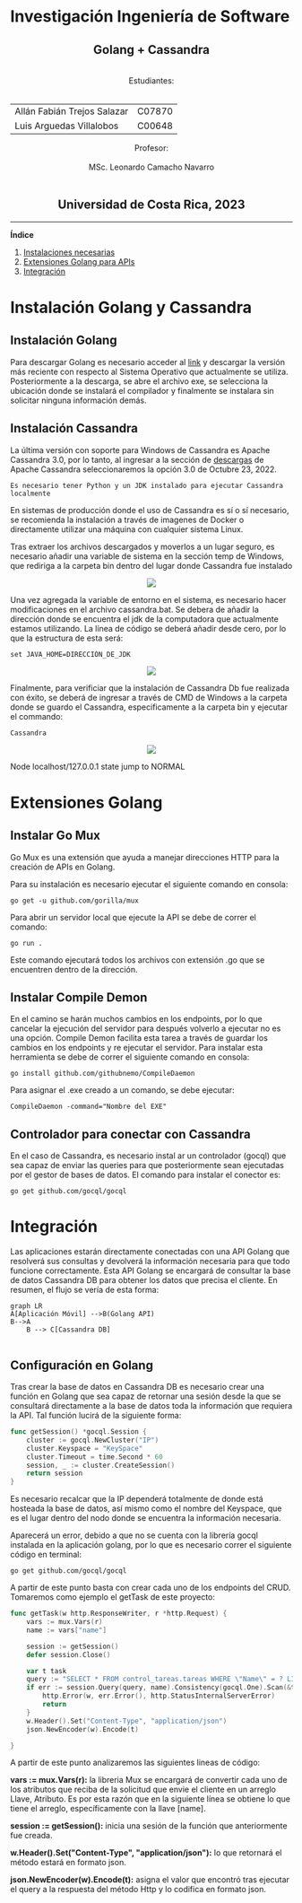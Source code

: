 <!---DIVISION-->

# Investigación Ingeniería de Software
<h2 align="center">
Golang + Cassandra
</h2>
<p align="center">   
<br> Estudiantes: <br> <br>
<table align="center">
	<tbody>
		<tr>
			<td>Allán Fabián Trejos Salazar</td>
			<td>C07870</td>
		</tr>
		<tr>
			<td>Luis Arguedas Villalobos</td>
			<td>C00648</td>
		</tr>
	</tbody>
</table>
</p>
<p align="center">   
Profesor: <br> <br>
MSc. Leonardo Camacho Navarro <br><br>
</p>

<h2 align="center"> 
Universidad de Costa Rica, 2023
</h2>

***

<!---DIVISION-->

**Índice**
1. [Instalaciones necesarias](#Instalacion)
2. [Extensiones Golang para APIs](#Extensiones)
3. [Integración](#Integracion)

<!---DIVISION-->

<div id='Instalacion'>

# Instalación Golang y Cassandra

## Instalación Golang

Para descargar Golang es necesario acceder al [link](https://go.dev/dl/) y descargar la versión más reciente con respecto al Sistema Operativo que actualmente se utiliza. Posteriormente a la descarga, se abre el archivo exe, se selecciona la ubicación donde se instalará el compilador y finalmente se instalara sin solicitar ninguna información demás.

## Instalación Cassandra

La última versión con soporte para Windows de Cassandra es Apache Cassandra 3.0, por lo tanto, al ingresar a la sección de [descargas](https://cassandra.apache.org/_/download.html) de Apache Cassandra seleccionaremos la opción 3.0 de Octubre 23, 2022. 

```
Es necesario tener Python y un JDK instalado para ejecutar Cassandra localmente
```

En sistemas de producción donde el uso de Cassandra es sí o sí necesario, se recomienda la instalación a través de imagenes de Docker o directamente utilizar una máquina con cualquier sistema Linux.

Tras extraer los archivos descargados y moverlos a un lugar seguro, es necesario añadir una variable de sistema en la sección temp de Windows, que rediriga a la carpeta bin dentro del lugar donde Cassandra fue instalado

<p align="center">
<img src="./resources/install1.PNG">
</p>

Una vez agregada la variable de entorno en el sistema, es necesario hacer modificaciones en el archivo cassandra.bat. Se debera de añadir la dirección donde se encuentra el jdk de la computadora que actualmente estamos utilizando. La línea de código se deberá añadir desde cero, por lo que la estructura de esta será:

```
set JAVA_HOME=DIRECCIÓN_DE_JDK
```

<p align="center">
<img src="./resources/install2.PNG">
</p>


Finalmente, para verificiar que la instalación de Cassandra Db fue realizada con éxito, se deberá de ingresar a través de CMD de Windows a la carpeta donde se guardo el Cassandra, especificamente a la carpeta bin y ejecutar el commando:

```
Cassandra
```

<p align="center">
<img src="./resources/install3.png"> <p>Node localhost/127.0.0.1 state jump to NORMAL</p>
</p>


</div>
<!---DIVISION-->
<div id='Extensiones'>

# Extensiones Golang

## Instalar Go Mux

Go Mux es una extensión que ayuda a manejar direcciones HTTP para la creación de APIs en Golang.

Para su instalación es necesario ejecutar el siguiente comando en consola: 

```
go get -u github.com/gorilla/mux
```

Para abrir un servidor local que ejecute la API se debe de correr el comando:

```
go run .
```

Este comando ejecutará todos los archivos con extensión .go que se encuentren dentro de la dirección.

## Instalar Compile Demon

En el camino se harán muchos cambios en los endpoints, por lo que cancelar la ejecución del servidor para después volverlo a ejecutar no es una opción. Compile Demon facilita esta tarea a través de guardar los cambios en los endpoints y re ejecutar el servidor. Para instalar esta herramienta se debe de correr el siguiente comando en consola:

```
go install github.com/githubnemo/CompileDaemon
```

Para asignar el .exe creado a un comando, se debe ejecutar:

```
CompileDaemon -command="Nombre del EXE"
```

## Controlador para conectar con Cassandra

En el caso de Cassandra, es necesario instal ar un controlador (gocql) que sea capaz de enviar las queries para que posteriormente sean ejecutadas por el gestor de bases de datos. El comando para instalar el conector es:

```
go get github.com/gocql/gocql
```
</div>

<!---DIVISION-->

<div id='Integracion'>

# Integración

Las aplicaciones estarán directamente conectadas con una API Golang que resolverá sus consultas y devolverá la información necesaria para que todo funcione correctamente. Esta API Golang se encargará de consultar la base de datos Cassandra DB para obtener los datos que precisa el cliente. En resumen, el flujo se vería de esta forma:

```mermaid
graph LR
A[Aplicación Móvil] -->B(Golang API)
B-->A
    B --> C[Cassandra DB]
    
```

## Configuración en Golang

Tras crear la base de datos en Cassandra DB es necesario crear una función en Golang que sea capaz de retornar una sesión desde la que se consultará directamente a la base de datos toda la información que requiera la API. Tal función lucirá de la siguiente forma:

```GO
func getSession() *gocql.Session {
	cluster := gocql.NewCluster("IP")
	cluster.Keyspace = "KeySpace"
	cluster.Timeout = time.Second * 60
	session, _ := cluster.CreateSession()
	return session
}
```

Es necesario recalcar que la IP dependerá totalmente de donde está hosteada la base de datos, así mismo como el nombre del Keyspace, que es el lugar dentro del nodo donde se encuentra la información necesaria.

Aparecerá un error, debido a que no se cuenta con la librería gocql instalada en la aplicación golang, por lo que es necesario correr el siguiente código en terminal:

```
go get github.com/gocql/gocql
```

A partir de este punto basta con crear cada uno de los endpoints del CRUD. Tomaremos como ejemplo el getTask de este proyecto:

```GO
func getTask(w http.ResponseWriter, r *http.Request) {
	vars := mux.Vars(r)
	name := vars["name"]

	session := getSession()
	defer session.Close()

	var t task
	query := "SELECT * FROM control_tareas.tareas WHERE \"Name\" = ? LIMIT 1"
	if err := session.Query(query, name).Consistency(gocql.One).Scan(&t.ID, &t.Name, &t.Content); err != nil {
		http.Error(w, err.Error(), http.StatusInternalServerError)
		return
	}
	w.Header().Set("Content-Type", "application/json")
	json.NewEncoder(w).Encode(t)

}
```

A partir de este punto analizaremos las siguientes lineas de código:

__vars := mux.Vars(r):__ la libreria Mux se encargará de convertir cada uno de los atributos que reciba de la solicitud que envie el cliente en un arreglo Llave, Atributo. Es por esta razón que en la siguiente línea se obtiene lo que tiene el arreglo, específicamente con la llave [name].

__session := getSession():__ inicia una sesión de la función que anteriormente fue creada.

__w.Header().Set("Content-Type", "application/json"):__ lo que retornará el método estará en formato json.

__json.NewEncoder(w).Encode(t):__ asigna el valor que encontró tras ejecutar el query a la respuesta del método Http y lo codifica en formato json.

</div>